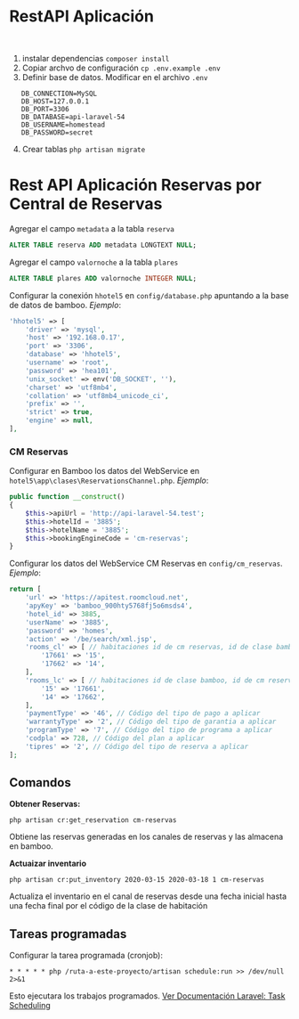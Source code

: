 ﻿# RestAPI Aplicación
﻿
1. instalar dependencias `composer install`
2. Copiar archvo de configuración `cp .env.example .env`
3. Definir base de datos. Modificar en el archivo `.env`
```dotenv
   DB_CONNECTION=MySQL
   DB_HOST=127.0.0.1 
   DB_PORT=3306
   DB_DATABASE=api-laravel-54
   DB_USERNAME=homestead
   DB_PASSWORD=secret
```
4. Crear tablas `php artisan migrate`

# Rest API Aplicación Reservas por Central de Reservas
Agregar el campo `metadata` a la tabla `reserva`
```sql
ALTER TABLE reserva ADD metadata LONGTEXT NULL;
```
Agregar el campo `valornoche` a la tabla `plares`
```sql
ALTER TABLE plares ADD valornoche INTEGER NULL;
```

Configurar la conexión `hhotel5` en `config/database.php` apuntando a la base de datos de bamboo. *Ejemplo*:
```php
'hhotel5' => [
    'driver' => 'mysql',
    'host' => '192.168.0.17',
    'port' => '3306',
    'database' => 'hhotel5',
    'username' => 'root',
    'password' => 'hea101',
    'unix_socket' => env('DB_SOCKET', ''),
    'charset' => 'utf8mb4',
    'collation' => 'utf8mb4_unicode_ci',
    'prefix' => '',
    'strict' => true,
    'engine' => null,
],
```

### CM Reservas

Configurar en Bamboo los datos del WebService en `hotel5\app\clases\ReservationsChannel.php`. *Ejemplo*:

```php
public function __construct()
{
    $this->apiUrl = 'http://api-laravel-54.test';
    $this->hotelId = '3885';
    $this->hotelName = '3885';
    $this->bookingEngineCode = 'cm-reservas';
}
```

Configurar los datos del WebService CM Reservas en `config/cm_reservas`. *Ejemplo*:
```php
return [
    'url' => 'https://apitest.roomcloud.net',
    'apyKey' => 'bamboo_900hty5768fj5o6msds4',
    'hotel_id' => 3885,
    'userName' => '3885',
    'password' => 'homes',
    'action' => '/be/search/xml.jsp',
    'rooms_cl' => [ // habitaciones id de cm reservas, id de clase bamboo
        '17661' => '15',
        '17662' => '14',
    ],
    'rooms_lc' => [ // habitaciones id de clase bamboo, id de cm reservas
        '15' => '17661',
        '14' => '17662',
    ],
    'paymentType' => '46', // Código del tipo de pago a aplicar
    'warrantyType' => '2', // Código del tipo de garantia a aplicar
    'programType' => '7', // Código del tipo de programa a aplicar
    'codpla' => 728, // Código del plan a aplicar
    'tipres' => '2', // Código del tipo de reserva a aplicar
];
```

## Comandos

**Obtener Reservas:**

`php artisan cr:get_reservation cm-reservas`

Obtiene las reservas generadas en los canales de reservas y las almacena en bamboo.

**Actuaizar inventario**

`php artisan cr:put_inventory 2020-03-15 2020-03-18 1 cm-reservas`

Actualiza el inventario en el canal de reservas desde una fecha inicial hasta una fecha final por el código de la clase de habitación

## Tareas programadas
Configurar la tarea programada (cronjob):

`* * * * * php /ruta-a-este-proyecto/artisan schedule:run >> /dev/null 2>&1`

Esto ejecutara los trabajos programados. [Ver Documentación Laravel: Task Scheduling](https://laravel.com/docs/5.4/scheduling#introduction)
